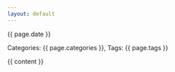 ```yaml
---
layout: default
---
```

<p>{{ page.date }}</p>
<p>Categories: {{ page.categories }}, Tags: {{ page.tags }}</p>

{{ content }}